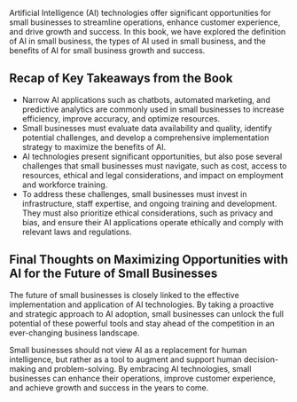 

Artificial Intelligence (AI) technologies offer significant opportunities for small businesses to streamline operations, enhance customer experience, and drive growth and success. In this book, we have explored the definition of AI in small business, the types of AI used in small business, and the benefits of AI for small business growth and success.

Recap of Key Takeaways from the Book
------------------------------------

* Narrow AI applications such as chatbots, automated marketing, and predictive analytics are commonly used in small businesses to increase efficiency, improve accuracy, and optimize resources.
* Small businesses must evaluate data availability and quality, identify potential challenges, and develop a comprehensive implementation strategy to maximize the benefits of AI.
* AI technologies present significant opportunities, but also pose several challenges that small businesses must navigate, such as cost, access to resources, ethical and legal considerations, and impact on employment and workforce training.
* To address these challenges, small businesses must invest in infrastructure, staff expertise, and ongoing training and development. They must also prioritize ethical considerations, such as privacy and bias, and ensure their AI applications operate ethically and comply with relevant laws and regulations.

Final Thoughts on Maximizing Opportunities with AI for the Future of Small Businesses
-------------------------------------------------------------------------------------

The future of small businesses is closely linked to the effective implementation and application of AI technologies. By taking a proactive and strategic approach to AI adoption, small businesses can unlock the full potential of these powerful tools and stay ahead of the competition in an ever-changing business landscape.

Small businesses should not view AI as a replacement for human intelligence, but rather as a tool to augment and support human decision-making and problem-solving. By embracing AI technologies, small businesses can enhance their operations, improve customer experience, and achieve growth and success in the years to come.